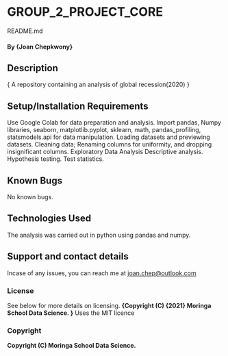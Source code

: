 # GROUP_2_PROJECT_CORE
 README.md 
#### By **{Joan Chepkwony}**
## Description
{
A repository containing an analysis of global recession(2020)
}
## Setup/Installation Requirements
Use Google Colab for data preparation and analysis.
Import pandas, Numpy libraries,  seaborn, matplotlib.pyplot, sklearn, math, pandas_profiling, statsmodels.api for data manipulation.
Loading datasets and previewing datasets.
Cleaning data; Renaming columns for uniformity, and dropping insignificant columns.
Exploratory Data Analysis
Descriptive analysis.
Hypothesis testing.
Test statistics.
## Known Bugs
No known bugs.

## Technologies Used
The analysis was carried out in python using pandas and numpy.

## Support and contact details
Incase of any issues, you can reach me at joan.chep@outlook.com

### License
See below for more details on licensing.
**{Copyright (C) {2021}  Moringa School Data Science.
}**
Uses the MIT licence
### Copyright
**Copyright (C) Moringa School Data Science.**
